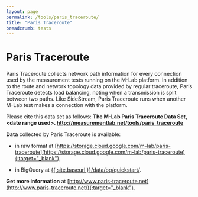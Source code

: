 ```yaml
---
layout: page
permalink: /tools/paris_traceroute/
title: "Paris Traceroute"
breadcrumb: tests
---
```


# Paris Traceroute

Paris Traceroute collects network path information for every connection used by the measurement tests running on the M-Lab platform. In addition to the route and network topology data provided by regular traceroute, Paris Traceroute detects load balancing, noting when a transmission is split between two paths. Like SideStream, Paris Traceroute runs when another M-Lab test makes a connection with the platform.

Please cite this data set as follows: **The M-Lab Paris Traceroute Data Set, &lt;date range used&gt;. http://measurementlab.net/tools/paris_traceroute**

**Data** collected by Paris Traceroute is available:

* in raw format at [https://storage.cloud.google.com/m-lab/paris-traceroute](https://storage.cloud.google.com/m-lab/paris-traceroute){:target="_blank"}.

* in BigQuery at [{{ site.baseurl }}/data/bq/quickstart/](http://www.measurementlab.net/data/bq/quickstart/).

**Get more information** at [http://www.paris-traceroute.net](http://www.paris-traceroute.net/){:target="_blank"}.